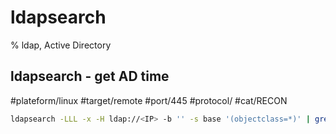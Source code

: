 # ldapsearch

% ldap, Active Directory

## ldapsearch - get AD time
#plateform/linux #target/remote #port/445 #protocol/ #cat/RECON

```bash
ldapsearch -LLL -x -H ldap://<IP> -b '' -s base '(objectclass=*)' | grep currentTime
```

